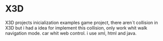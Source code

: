 # X3D
X3D projects
inicialization examples
game project, there aren´t collision in X3D but i had a idea for implement this collision, only work whit walk navigation mode.
car whit web control.
i use xml, html and java.
